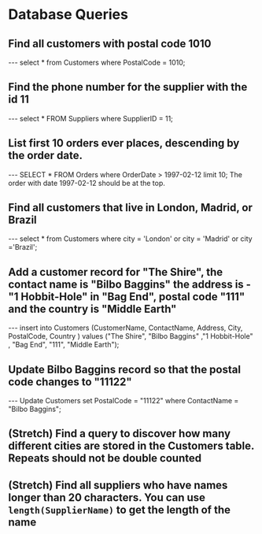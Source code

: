 # Database Queries

## Find all customers with postal code 1010
--- select * from Customers where PostalCode = 1010;

## Find the phone number for the supplier with the id 11
--- select * FROM Suppliers where SupplierID = 11;

## List first 10 orders ever places, descending by the order date.

--- SELECT * FROM Orders where OrderDate > 1997-02-12 limit 10;
The order with date 1997-02-12 should be at the top.

## Find all customers that live in London, Madrid, or Brazil

--- select * from Customers where city = 'London' or city = 'Madrid' or city ='Brazil';

## Add a customer record for "The Shire", the contact name is "Bilbo Baggins" the address is -"1 Hobbit-Hole" in "Bag End", postal code "111" and the country is "Middle Earth"

--- insert into Customers (CustomerName, ContactName, Address, City, PostalCode, Country )
values ("The Shire", "Bilbo Baggins" ,"1 Hobbit-Hole" , "Bag End", "111", "Middle Earth");


## Update Bilbo Baggins record so that the postal code changes to "11122"

 --- Update Customers set PostalCode = "11122" where ContactName = "Bilbo Baggins";


## (Stretch) Find a query to discover how many different cities are stored in the Customers table. Repeats should not be double counted

## (Stretch) Find all suppliers who have names longer than 20 characters. You can use `length(SupplierName)` to get the length of the name
